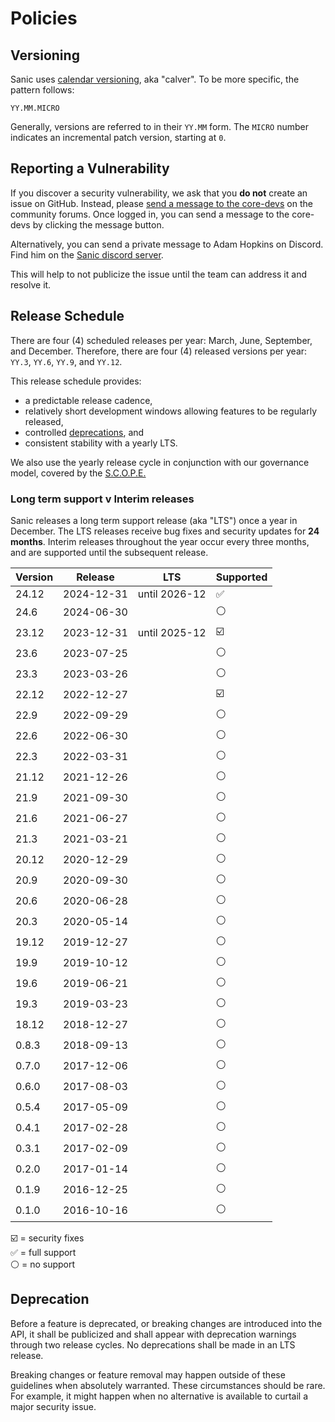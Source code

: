 # Policies

## Versioning

Sanic uses [calendar versioning](https://calver.org/), aka "calver". To be more specific, the pattern follows:

```
YY.MM.MICRO
```

Generally, versions are referred to in their `YY.MM` form. The `MICRO` number indicates an incremental patch version, starting at `0`.

## Reporting a Vulnerability

If you discover a security vulnerability, we ask that you **do not** create an issue on GitHub. Instead, please [send a message to the core-devs](https://community.sanicframework.org/g/core-devs) on the community forums. Once logged in, you can send a message to the core-devs by clicking the message button.

Alternatively, you can send a private message to Adam Hopkins on Discord. Find him on the [Sanic discord server](https://discord.gg/FARQzAEMAA).

This will help to not publicize the issue until the team can address it and resolve it.

## Release Schedule

There are four (4) scheduled releases per year: March, June, September, and December. Therefore, there are four (4) released versions per year: `YY.3`, `YY.6`, `YY.9`, and `YY.12`.

This release schedule provides:

- a predictable release cadence,
- relatively short development windows allowing features to be regularly released,
- controlled [deprecations](#deprecation), and
- consistent stability with a yearly LTS.

We also use the yearly release cycle in conjunction with our governance model, covered by the [S.C.O.P.E.](./scope.md)

### Long term support v Interim releases

Sanic releases a long term support release (aka "LTS") once a year in December. The LTS releases receive bug fixes and security updates for **24 months**. Interim releases throughout the year occur every three months, and are supported until the subsequent release.

| Version                               | Release    | LTS           | Supported |
| ------------------------------------- | ---------- | ------------- | --------- |
| 24.12                 | 2024-12-31 | until 2026-12 | ✅         |
| 24.6                  | 2024-06-30 |               | ⚪         |
| 23.12                 | 2023-12-31 | until 2025-12 | ☑️        |
| 23.6                  | 2023-07-25 |               | ⚪         |
| 23.3                  | 2023-03-26 |               | ⚪         |
| 22.12                 | 2022-12-27 |               | ☑️        |
| 22.9                  | 2022-09-29 |               | ⚪         |
| 22.6                  | 2022-06-30 |               | ⚪         |
| 22.3                  | 2022-03-31 |               | ⚪         |
| 21.12                 | 2021-12-26 |               | ⚪         |
| 21.9                  | 2021-09-30 |               | ⚪         |
| 21.6                  | 2021-06-27 |               | ⚪         |
| 21.3                  | 2021-03-21 |               | ⚪         |
| 20.12                 | 2020-12-29 |               | ⚪         |
| 20.9                  | 2020-09-30 |               | ⚪         |
| 20.6                  | 2020-06-28 |               | ⚪         |
| 20.3                  | 2020-05-14 |               | ⚪         |
| 19.12                 | 2019-12-27 |               | ⚪         |
| 19.9                  | 2019-10-12 |               | ⚪         |
| 19.6                  | 2019-06-21 |               | ⚪         |
| 19.3                  | 2019-03-23 |               | ⚪         |
| 18.12                 | 2018-12-27 |               | ⚪         |
| 0.8.3 | 2018-09-13 |               | ⚪         |
| 0.7.0 | 2017-12-06 |               | ⚪         |
| 0.6.0 | 2017-08-03 |               | ⚪         |
| 0.5.4 | 2017-05-09 |               | ⚪         |
| 0.4.1 | 2017-02-28 |               | ⚪         |
| 0.3.1 | 2017-02-09 |               | ⚪         |
| 0.2.0 | 2017-01-14 |               | ⚪         |
| 0.1.9 | 2016-12-25 |               | ⚪         |
| 0.1.0 | 2016-10-16 |               | ⚪         |

☑️ = security fixes\
✅ = full support\
⚪ = no support

## Deprecation

Before a feature is deprecated, or breaking changes are introduced into the API, it shall be publicized and shall appear with deprecation warnings through two release cycles. No deprecations shall be made in an LTS release.

Breaking changes or feature removal may happen outside of these guidelines when absolutely warranted. These circumstances should be rare. For example, it might happen when no alternative is available to curtail a major security issue.
